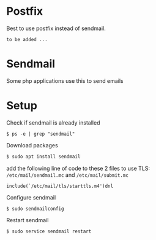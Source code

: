 # Postfix

Best to use postfix instead of sendmail.

```
to be added ...
```




# Sendmail

Some php applications use this to send emails

# Setup
Check if sendmail is already installed
```
$ ps -e | grep "sendmail"
```
Download packages
```sh
$ sudo apt install sendmail
```
add the following line of code to these 2 files to use TLS: `/etc/mail/sendmail.mc` and `/etc/mail/submit.mc`
```
include(`/etc/mail/tls/starttls.m4')dnl
```
Configure sendmail
```
$ sudo sendmailconfig
```
Restart sendmail
```
$ sudo service sendmail restart
```

